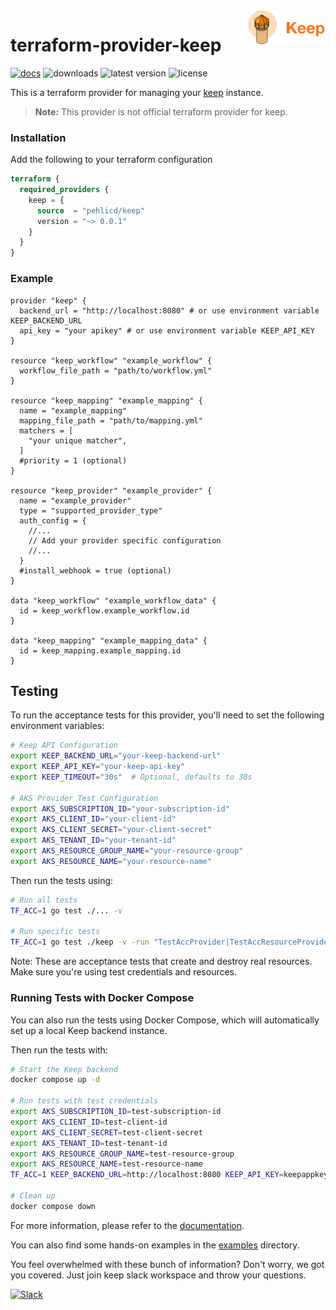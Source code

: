 <picture>
  <img align="right" height="54" src="assets/keep-logo.png">
</picture>

# terraform-provider-keep

[![docs](https://img.shields.io/static/v1?label=docs&message=terraform&color=informational&style=for-the-badge&logo=terraform)](https://registry.terraform.io/providers/pehlicd/keep/latest/docs)
![downloads](https://img.shields.io/badge/dynamic/json?url=https%3A%2F%2Fregistry.terraform.io%2Fv2%2Fproviders%2Fpehlicd%2Fkeep%3Finclude%3Dcategories%2Cmoved-to%2Cpotential-fork-of%2Cprovider-versions%2Ctop-modules%26include%3Dcategories%252Cmoved-to%252Cpotential-fork-of%252Cprovider-versions%252Ctop-modules%26name%3Dkeep%26namespace%3Dpehlicd&query=data.attributes.downloads&style=for-the-badge&logo=terraform&label=downloads&color=brightgreen)
![latest version](https://img.shields.io/github/v/release/pehlicd/terraform-provider-keep?style=for-the-badge&label=latest%20version&color=orange)
![license](https://img.shields.io/github/license/pehlicd/terraform-provider-keep?style=for-the-badge)

This is a terraform provider for managing your [keep](https://github.com/keephq/keep) instance.

> **Note:** This provider is not official terraform provider for keep.

### Installation

Add the following to your terraform configuration

```tf
terraform {
  required_providers {
    keep = {
      source  = "pehlicd/keep"
      version = "~> 0.0.1"
    }
  }
}
```

### Example

```hcl
provider "keep" {
  backend_url = "http://localhost:8080" # or use environment variable KEEP_BACKEND_URL
  api_key = "your apikey" # or use environment variable KEEP_API_KEY
}

resource "keep_workflow" "example_workflow" {
  workflow_file_path = "path/to/workflow.yml"
}

resource "keep_mapping" "example_mapping" {
  name = "example_mapping"
  mapping_file_path = "path/to/mapping.yml"
  matchers = [
    "your unique matcher",
  ]
  #priority = 1 (optional)
}

resource "keep_provider" "example_provider" {
  name = "example_provider"
  type = "supported_provider_type"
  auth_config = {
    //...
    // Add your provider specific configuration
    //...
  }
  #install_webhook = true (optional)
}

data "keep_workflow" "example_workflow_data" {
  id = keep_workflow.example_workflow.id
}

data "keep_mapping" "example_mapping_data" {
  id = keep_mapping.example_mapping.id
}
```

## Testing

To run the acceptance tests for this provider, you'll need to set the following environment variables:

```bash
# Keep API Configuration
export KEEP_BACKEND_URL="your-keep-backend-url"
export KEEP_API_KEY="your-keep-api-key"
export KEEP_TIMEOUT="30s"  # Optional, defaults to 30s

# AKS Provider Test Configuration
export AKS_SUBSCRIPTION_ID="your-subscription-id"
export AKS_CLIENT_ID="your-client-id"
export AKS_CLIENT_SECRET="your-client-secret"
export AKS_TENANT_ID="your-tenant-id"
export AKS_RESOURCE_GROUP_NAME="your-resource-group"
export AKS_RESOURCE_NAME="your-resource-name"
```

Then run the tests using:

```bash
# Run all tests
TF_ACC=1 go test ./... -v

# Run specific tests
TF_ACC=1 go test ./keep -v -run "TestAccProvider|TestAccResourceProvider"
```

Note: These are acceptance tests that create and destroy real resources. Make sure you're using test credentials and resources.

### Running Tests with Docker Compose

You can also run the tests using Docker Compose, which will automatically set up a local Keep backend instance.

Then run the tests with:

```bash
# Start the Keep backend
docker compose up -d

# Run tests with test credentials
export AKS_SUBSCRIPTION_ID=test-subscription-id
export AKS_CLIENT_ID=test-client-id
export AKS_CLIENT_SECRET=test-client-secret
export AKS_TENANT_ID=test-tenant-id
export AKS_RESOURCE_GROUP_NAME=test-resource-group
export AKS_RESOURCE_NAME=test-resource-name
TF_ACC=1 KEEP_BACKEND_URL=http://localhost:8080 KEEP_API_KEY=keepappkey go test ./... -v

# Clean up
docker compose down
```

For more information, please refer to the [documentation](https://registry.terraform.io/providers/pehlicd/keep/latest/docs).

You can also find some hands-on examples in the [examples](./examples) directory.

You feel overwhelmed with these bunch of information? Don't worry, we got you covered. Just join keep slack workspace and throw your questions.

[![Slack](https://img.shields.io/badge/Slack-4A154B?style=for-the-badge&logo=slack&logoColor=white)](https://slack.keephq.dev)
